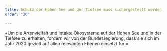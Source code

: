 ```yaml
---
title: Schutz der Hohen See und der Tiefsee muss sichergestellt werden
order: "30"

---
```

«Um die Artenvielfalt und intakte Ökosysteme auf der Hohen See und in der Tiefsee zu erhalten, fordern wir von der Bundesregierung, dass sie sich im Jahr 2020 gezielt auf allen relevanten Ebenen einsetzt für:»